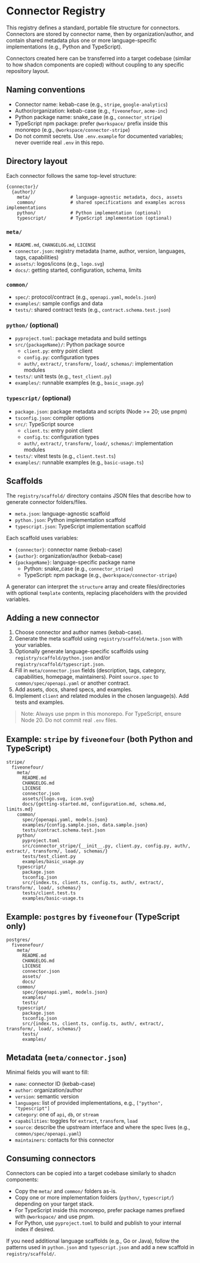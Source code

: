 # Connector Registry

This registry defines a standard, portable file structure for connectors. Connectors are stored by connector name, then by organization/author, and contain shared metadata plus one or more language-specific implementations (e.g., Python and TypeScript).

Connectors created here can be transferred into a target codebase (similar to how shadcn components are copied) without coupling to any specific repository layout.

## Naming conventions

- Connector name: kebab-case (e.g., `stripe`, `google-analytics`)
- Author/organization: kebab-case (e.g., `fiveonefour`, `acme-inc`)
- Python package name: snake_case (e.g., `connector_stripe`)
- TypeScript npm package: prefer `@workspace/` prefix inside this monorepo (e.g., `@workspace/connector-stripe`)
- Do not commit secrets. Use `.env.example` for documented variables; never override real `.env` in this repo.

## Directory layout

Each connector follows the same top-level structure:

```
{connector}/
  {author}/
    meta/               # language-agnostic metadata, docs, assets
    common/             # shared specifications and examples across implementations
    python/             # Python implementation (optional)
    typescript/         # TypeScript implementation (optional)
```

### `meta/`

- `README.md`, `CHANGELOG.md`, `LICENSE`
- `connector.json`: registry metadata (name, author, version, languages, tags, capabilities)
- `assets/`: logos/icons (e.g., `logo.svg`)
- `docs/`: getting started, configuration, schema, limits

### `common/`

- `spec/`: protocol/contract (e.g., `openapi.yaml`, `models.json`)
- `examples/`: sample configs and data
- `tests/`: shared contract tests (e.g., `contract.schema.test.json`)

### `python/` (optional)

- `pyproject.toml`: package metadata and build settings
- `src/{packageName}/`: Python package source
  - `client.py`: entry point client
  - `config.py`: configuration types
  - `auth/`, `extract/`, `transform/`, `load/`, `schemas/`: implementation modules
- `tests/`: unit tests (e.g., `test_client.py`)
- `examples/`: runnable examples (e.g., `basic_usage.py`)

### `typescript/` (optional)

- `package.json`: package metadata and scripts (Node >= 20; use pnpm)
- `tsconfig.json`: compiler options
- `src/`: TypeScript source
  - `client.ts`: entry point client
  - `config.ts`: configuration types
  - `auth/`, `extract/`, `transform/`, `load/`, `schemas/`: implementation modules
- `tests/`: vitest tests (e.g., `client.test.ts`)
- `examples/`: runnable examples (e.g., `basic-usage.ts`)

## Scaffolds

The `registry/scaffold/` directory contains JSON files that describe how to generate connector folders/files.

- `meta.json`: language-agnostic scaffold
- `python.json`: Python implementation scaffold
- `typescript.json`: TypeScript implementation scaffold

Each scaffold uses variables:

- `{connector}`: connector name (kebab-case)
- `{author}`: organization/author (kebab-case)
- `{packageName}`: language-specific package name
  - Python: snake_case (e.g., `connector_stripe`)
  - TypeScript: npm package (e.g., `@workspace/connector-stripe`)

A generator can interpret the `structure` array and create files/directories with optional `template` contents, replacing placeholders with the provided variables.

## Adding a new connector

1. Choose connector and author names (kebab-case).
2. Generate the meta scaffold using `registry/scaffold/meta.json` with your variables.
3. Optionally generate language-specific scaffolds using `registry/scaffold/python.json` and/or `registry/scaffold/typescript.json`.
4. Fill in `meta/connector.json` fields (description, tags, category, capabilities, homepage, maintainers). Point `source.spec` to `common/spec/openapi.yaml` or another contract.
5. Add assets, docs, shared specs, and examples.
6. Implement `client` and related modules in the chosen language(s). Add tests and examples.

> Note: Always use pnpm in this monorepo. For TypeScript, ensure Node 20. Do not commit real `.env` files.

## Example: `stripe` by `fiveonefour` (both Python and TypeScript)

```
stripe/
  fiveonefour/
    meta/
      README.md
      CHANGELOG.md
      LICENSE
      connector.json
      assets/{logo.svg, icon.svg}
      docs/{getting-started.md, configuration.md, schema.md, limits.md}
    common/
      spec/{openapi.yaml, models.json}
      examples/{config.sample.json, data.sample.json}
      tests/contract.schema.test.json
    python/
      pyproject.toml
      src/connector_stripe/{__init__.py, client.py, config.py, auth/, extract/, transform/, load/, schemas/}
      tests/test_client.py
      examples/basic_usage.py
    typescript/
      package.json
      tsconfig.json
      src/{index.ts, client.ts, config.ts, auth/, extract/, transform/, load/, schemas/}
      tests/client.test.ts
      examples/basic-usage.ts
```

## Example: `postgres` by `fiveonefour` (TypeScript only)

```
postgres/
  fiveonefour/
    meta/
      README.md
      CHANGELOG.md
      LICENSE
      connector.json
      assets/
      docs/
    common/
      spec/{openapi.yaml, models.json}
      examples/
      tests/
    typescript/
      package.json
      tsconfig.json
      src/{index.ts, client.ts, config.ts, auth/, extract/, transform/, load/, schemas/}
      tests/
      examples/
```

## Metadata (`meta/connector.json`)

Minimal fields you will want to fill:

- `name`: connector ID (kebab-case)
- `author`: organization/author
- `version`: semantic version
- `languages`: list of provided implementations, e.g., `["python", "typescript"]`
- `category`: one of `api`, `db`, or `stream`
- `capabilities`: toggles for `extract`, `transform`, `load`
- `source`: describe the upstream interface and where the spec lives (e.g., `common/spec/openapi.yaml`)
- `maintainers`: contacts for this connector

## Consuming connectors

Connectors can be copied into a target codebase similarly to shadcn components:

- Copy the `meta/` and `common/` folders as-is.
- Copy one or more implementation folders (`python/`, `typescript/`) depending on your target stack.
- For TypeScript inside this monorepo, prefer package names prefixed with `@workspace/` and use pnpm.
- For Python, use `pyproject.toml` to build and publish to your internal index if desired.

If you need additional language scaffolds (e.g., Go or Java), follow the patterns used in `python.json` and `typescript.json` and add a new scaffold in `registry/scaffold/`.

